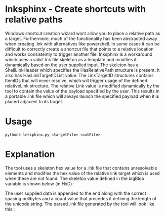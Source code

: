 # lnksphinx - Create shortcuts with relative paths
Windows shortcut creation wizard wont allow you to place a relative path as a target. Furthermore, much of the functionality has been abstracted away when creating .lnk with alternatives like powershell.
In some cases it can be difficult to correctly create a shortcut file that points to a relative location and works consistently to trigger another file. 
lnksphinx is a workaround which uses a valid .lnk file skeleton as a template and modifies it dynamically based on the user supplied input. The skeleton has a ShellLinkHeader which specifies the HasRelativePath structure is present. It also has HasLinkTargetIDList value.
The LinkTargetID structures contains ItemIDs that will never resolve, which will trigger usage of the defined relativeLink structure. The relative Link value is modified dynamically by the tool to contain the value of the payload specified by the user.
This results in a portable .lnk file which will always launch the specified payload when it is placed adjacent to its target.

# Usage
```python3 lnksphinx.py <targetFile> <outFile>```

# Explanation
The tool uses a skeleton hex value for a .lnk file that contains unresolvable elements and modifies the hex value of the relative link target which is used when these are not found. The skeleton value defined in the bigBlob variable is shown below (in HxD) :

The user supplied data is appended to the end along with the correct spacing nullbytes and a count value that precedes it defining the length of the unicode string.
The parsed .lnk file generated by the tool will look like this :

